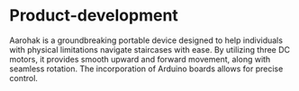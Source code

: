 # Product-development
Aarohak is a groundbreaking portable device designed to help individuals with physical limitations navigate staircases with ease. By utilizing three DC motors, it provides smooth upward and forward movement, along with seamless rotation. The incorporation of Arduino boards allows for precise control.
